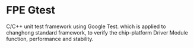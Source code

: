 FPE Gtest
====
C/C++ unit test framework using Google Test. which is applied to changhong standard framework, to verify the chip-platform Driver Module function, performance and stability.






